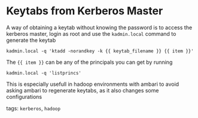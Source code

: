 # Keytabs from Kerberos Master

A way of obtaining a keytab without knowing the password is to access the kerberos master, login as root and use the `kadmin.local` command to generate the keytab
```
kadmin.local -q 'ktadd -norandkey -k {{ keytab_filename }} {{ item }}'
```

The `{{ item }}` can be any of the principals you can get by running
```
kadmin.local -q 'listprincs'
```

This is especially usefull in hadoop environments with ambari to avoid asking ambari to regenerate keytabs, as it also changes some configurations

tags: `kerberos`, `hadoop`